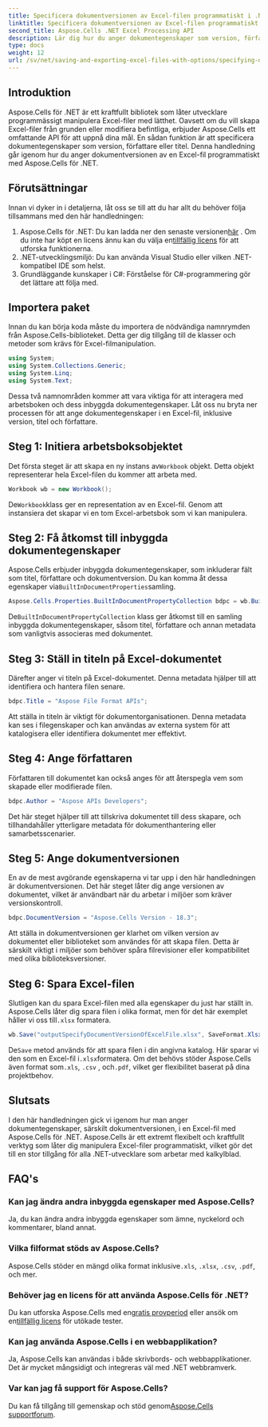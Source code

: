 ```yaml
---
title: Specificera dokumentversionen av Excel-filen programmatiskt i .NET
linktitle: Specificera dokumentversionen av Excel-filen programmatiskt i .NET
second_title: Aspose.Cells .NET Excel Processing API
description: Lär dig hur du anger dokumentegenskaper som version, författare och titel i en Excel-fil programmatiskt med Aspose.Cells för .NET med steg-för-steg-instruktioner.
type: docs
weight: 12
url: /sv/net/saving-and-exporting-excel-files-with-options/specifying-document-version-of-excel-file/
---
```

## Introduktion
Aspose.Cells för .NET är ett kraftfullt bibliotek som låter utvecklare programmässigt manipulera Excel-filer med lätthet. Oavsett om du vill skapa Excel-filer från grunden eller modifiera befintliga, erbjuder Aspose.Cells ett omfattande API för att uppnå dina mål. En sådan funktion är att specificera dokumentegenskaper som version, författare eller titel. Denna handledning går igenom hur du anger dokumentversionen av en Excel-fil programmatiskt med Aspose.Cells för .NET.
## Förutsättningar
Innan vi dyker in i detaljerna, låt oss se till att du har allt du behöver följa tillsammans med den här handledningen:
1. Aspose.Cells för .NET: Du kan ladda ner den senaste versionen[här](https://releases.aspose.com/cells/net/) . Om du inte har köpt en licens ännu kan du välja en[tillfällig licens](https://purchase.aspose.com/temporary-license/) för att utforska funktionerna.
2. .NET-utvecklingsmiljö: Du kan använda Visual Studio eller vilken .NET-kompatibel IDE som helst.
3. Grundläggande kunskaper i C#: Förståelse för C#-programmering gör det lättare att följa med.
## Importera paket
Innan du kan börja koda måste du importera de nödvändiga namnrymden från Aspose.Cells-biblioteket. Detta ger dig tillgång till de klasser och metoder som krävs för Excel-filmanipulation.
```csharp
using System;
using System.Collections.Generic;
using System.Linq;
using System.Text;
```
Dessa två namnområden kommer att vara viktiga för att interagera med arbetsboken och dess inbyggda dokumentegenskaper.
Låt oss nu bryta ner processen för att ange dokumentegenskaper i en Excel-fil, inklusive version, titel och författare.
## Steg 1: Initiera arbetsboksobjektet
 Det första steget är att skapa en ny instans av`Workbook` objekt. Detta objekt representerar hela Excel-filen du kommer att arbeta med.
```csharp
Workbook wb = new Workbook();
```
 De`Workbook`klass ger en representation av en Excel-fil. Genom att instansiera det skapar vi en tom Excel-arbetsbok som vi kan manipulera.
## Steg 2: Få åtkomst till inbyggda dokumentegenskaper
 Aspose.Cells erbjuder inbyggda dokumentegenskaper, som inkluderar fält som titel, författare och dokumentversion. Du kan komma åt dessa egenskaper via`BuiltInDocumentProperties`samling.
```csharp
Aspose.Cells.Properties.BuiltInDocumentPropertyCollection bdpc = wb.BuiltInDocumentProperties;
```
 De`BuiltInDocumentPropertyCollection` klass ger åtkomst till en samling inbyggda dokumentegenskaper, såsom titel, författare och annan metadata som vanligtvis associeras med dokumentet.
## Steg 3: Ställ in titeln på Excel-dokumentet
Därefter anger vi titeln på Excel-dokumentet. Denna metadata hjälper till att identifiera och hantera filen senare.
```csharp
bdpc.Title = "Aspose File Format APIs";
```
Att ställa in titeln är viktigt för dokumentorganisationen. Denna metadata kan ses i filegenskaper och kan användas av externa system för att katalogisera eller identifiera dokumentet mer effektivt.
## Steg 4: Ange författaren
Författaren till dokumentet kan också anges för att återspegla vem som skapade eller modifierade filen.
```csharp
bdpc.Author = "Aspose APIs Developers";
```
Det här steget hjälper till att tillskriva dokumentet till dess skapare, och tillhandahåller ytterligare metadata för dokumenthantering eller samarbetsscenarier.
## Steg 5: Ange dokumentversionen
En av de mest avgörande egenskaperna vi tar upp i den här handledningen är dokumentversionen. Det här steget låter dig ange versionen av dokumentet, vilket är användbart när du arbetar i miljöer som kräver versionskontroll.
```csharp
bdpc.DocumentVersion = "Aspose.Cells Version - 18.3";
```
Att ställa in dokumentversionen ger klarhet om vilken version av dokumentet eller biblioteket som användes för att skapa filen. Detta är särskilt viktigt i miljöer som behöver spåra filrevisioner eller kompatibilitet med olika biblioteksversioner.
## Steg 6: Spara Excel-filen
 Slutligen kan du spara Excel-filen med alla egenskaper du just har ställt in. Aspose.Cells låter dig spara filen i olika format, men för det här exemplet håller vi oss till`.xlsx` formatera.
```csharp
wb.Save("outputSpecifyDocumentVersionOfExcelFile.xlsx", SaveFormat.Xlsx);
```
 De`Save` metod används för att spara filen i din angivna katalog. Här sparar vi den som en Excel-fil i`.xlsx`formatera. Om det behövs stöder Aspose.Cells även format som`.xls`, `.csv` , och`.pdf`, vilket ger flexibilitet baserat på dina projektbehov.
## Slutsats
I den här handledningen gick vi igenom hur man anger dokumentegenskaper, särskilt dokumentversionen, i en Excel-fil med Aspose.Cells för .NET. Aspose.Cells är ett extremt flexibelt och kraftfullt verktyg som låter dig manipulera Excel-filer programmatiskt, vilket gör det till en stor tillgång för alla .NET-utvecklare som arbetar med kalkylblad.
## FAQ's
### Kan jag ändra andra inbyggda egenskaper med Aspose.Cells?  
Ja, du kan ändra andra inbyggda egenskaper som ämne, nyckelord och kommentarer, bland annat.
### Vilka filformat stöds av Aspose.Cells?  
 Aspose.Cells stöder en mängd olika format inklusive`.xls`, `.xlsx`, `.csv`, `.pdf`, och mer.
### Behöver jag en licens för att använda Aspose.Cells för .NET?  
 Du kan utforska Aspose.Cells med en[gratis provperiod](https://releases.aspose.com/) eller ansök om en[tillfällig licens](https://purchase.aspose.com/temporary-license/) för utökade tester.
### Kan jag använda Aspose.Cells i en webbapplikation?  
Ja, Aspose.Cells kan användas i både skrivbords- och webbapplikationer. Det är mycket mångsidigt och integreras väl med .NET webbramverk.
### Var kan jag få support för Aspose.Cells?  
 Du kan få tillgång till gemenskap och stöd genom[Aspose.Cells supportforum](https://forum.aspose.com/c/cells/9).